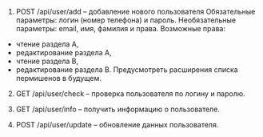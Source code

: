 1. POST /api/user/add – добавление нового пользователя
Обязательные параметры: логин (номер телефона) и пароль.
Необязательные параметры: email, имя, фамилия и права.
Возможные права:
- чтение раздела A,
- редактирование раздела A,
- чтение раздела B,
- редактирование раздела B.
Предусмотреть расширения списка пермишенов в будущем.

2. GET /api/user/check – проверка пользователя по логину и паролю.

3. GET /api/user/info – получить информацию о пользователе.

4. POST /api/user/update – обновление данных пользователя.